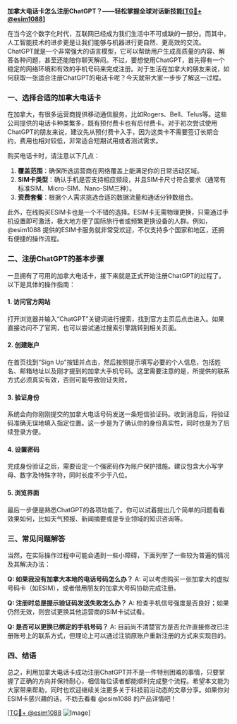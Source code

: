 **加拿大电话卡怎么注册ChatGPT？——轻松掌握全球对话新技能[[TG💪+ @esim1088](https://t.me/s/esim1088)]**

在当今这个数字化时代，互联网已经成为我们生活中不可或缺的一部分。而其中，人工智能技术的进步更是让我们能够与机器进行更自然、更高效的交流。ChatGPT就是一个非常强大的语言模型，它可以帮助用户生成高质量的内容、解答各种问题，甚至还能陪你聊天解闷。不过，要想使用ChatGPT，首先得有一个稳定的网络环境和有效的手机号码来完成注册。对于生活在加拿大的朋友来说，如何获取一张适合注册ChatGPT的电话卡呢？今天就带大家一步步了解这一过程。

### 一、选择合适的加拿大电话卡

在加拿大，有很多运营商提供移动通信服务，比如Rogers、Bell、Telus等。这些公司提供的电话卡种类繁多，既有预付费卡也有后付费卡。对于初次尝试使用ChatGPT的朋友来说，建议先从预付费卡入手，因为这类卡不需要签订长期合约，费用也相对较低，非常适合短期试用或者测试需求。

购买电话卡时，请注意以下几点：
1. **覆盖范围**：确保所选运营商在网络覆盖上能满足你的日常活动区域。
2. **SIM卡类型**：确认手机是否支持相应频段，并且SIM卡尺寸符合要求（通常有标准SIM、Micro-SIM、Nano-SIM三种）。
3. **资费套餐**：根据个人需求挑选合适的数据流量和通话分钟数组合。

此外，在线购买ESIM卡也是一个不错的选择。ESIM卡无需物理更换，只需通过手机设置即可激活，极大地方便了国际旅行者或频繁更换设备的人群。例如，@esim1088 提供的ESIM卡服务就非常受欢迎，不仅支持多个国家和地区，还拥有便捷的操作流程。

### 二、注册ChatGPT的基本步骤

一旦拥有了可用的加拿大电话卡，接下来就是正式开始注册ChatGPT的过程了。以下是具体的操作指南：

#### 1. 访问官方网站
打开浏览器并输入“ChatGPT”关键词进行搜索，找到官方主页后点击进入。如果直接访问不了官网，也可以尝试通过搜索引擎跳转到相关页面。

#### 2. 创建账户
在首页找到“Sign Up”按钮并点击，然后按照提示填写必要的个人信息，包括姓名、邮箱地址以及刚才提到的加拿大手机号码。这里需要注意的是，所提供的联系方式必须真实有效，否则可能导致验证失败。

#### 3. 验证身份
系统会向你刚刚提交的加拿大电话号码发送一条短信验证码。收到消息后，将验证码准确无误地填入指定位置。这一步是为了确认你的身份真实性，同时也是为了后续登录方便。

#### 4. 设置密码
完成身份验证之后，需要设定一个强密码作为账户保护措施。建议包含大小写字母、数字及特殊字符，同时长度不少于八位。

#### 5. 浏览界面
最后一步便是熟悉ChatGPT的各项功能了。你可以试着提出几个简单的问题看看效果如何，比如天气预报、新闻摘要或是专业领域的知识咨询等。

### 三、常见问题解答

当然，在实际操作过程中可能会遇到一些小障碍，下面列举了一些较为普遍的情况及其解决办法：

**Q: 如果我没有加拿大本地的电话号码怎么办？**
A: 可以考虑购买一张加拿大的虚拟号码卡（如ESIM），或者借用朋友的加拿大号码协助完成注册。

**Q: 注册时总是提示验证码发送失败怎么办？**
A: 检查手机信号强度是否良好；如果仍然无效，则尝试更换其他运营商的SIM卡试试看。

**Q: 是否可以更换已绑定的手机号码？**
A: 目前尚不清楚官方是否允许直接修改已注册账号上的联系方式，但理论上可以通过注销原账户重新注册的方式来实现目的。

### 四、结语

总之，利用加拿大电话卡成功注册ChatGPT并不是一件特别困难的事情，只要掌握了正确的方向并保持耐心，相信每位读者都能顺利完成整个流程。希望本文能为大家带来帮助，同时也欢迎继续关注更多关于科技前沿动态的文章分享。如果你对ESIM卡感兴趣的话，不妨去看看 @esim1088 的产品详情吧！

[[TG💪+ @esim1088](https://t.me/s/esim1088) ![Image](https://i.postimg.cc/4NQfJmqS/Snipaste-2025-05-13-00-14-12.png)]